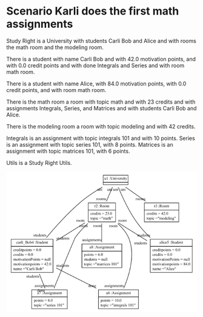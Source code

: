 
# Scenario Karli does the first math assignments

Study Right is a University with students Carli Bob and Alice
and with rooms the math room and the modeling room.

There is a student with name Carli Bob
and with 42.0 motivation points,
and with 0.0 credit points
and with done Integrals and Series
and with room math room.

There is a student with name Alice,
with 84.0 motivation points,
with 0.0 credit points,
and with room math room.

There is the math room a room with topic math and with 23 credits
and with assignments Integrals, Series, and Matrices
and with students Carli Bob and Alice.

There is the modeling room a room with topic modeling and with 42 credits.

Integrals is an assignment with topic integrals 101 and with 10 points.
Series is an assignment with topic series 101, with 8 points.
Matrices is an assignment with topic matrices 101, with 6 points.

Utils is a Study Right Utils.


![ObjectDiagram](Scenario1.png)




